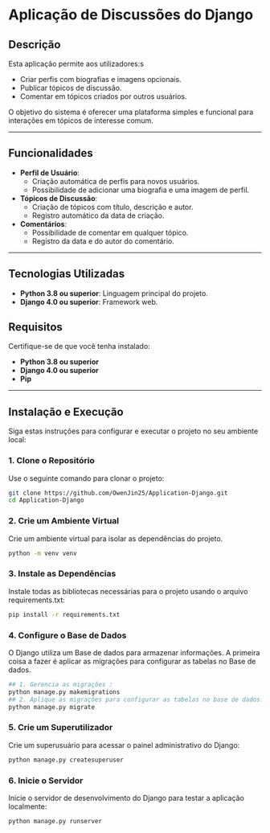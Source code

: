 # Aplicação de Discussões do Django

## Descrição

Esta aplicação permite aos utilizadores:s
- Criar perfis com biografias e imagens opcionais.
- Publicar tópicos de discussão.
- Comentar em tópicos criados por outros usuários.

O objetivo do sistema é oferecer uma plataforma simples e funcional para interações em tópicos de interesse comum.

---

## Funcionalidades

- **Perfil de Usuário**:
  - Criação automática de perfis para novos usuários.
  - Possibilidade de adicionar uma biografia e uma imagem de perfil.
- **Tópicos de Discussão**:
  - Criação de tópicos com título, descrição e autor.
  - Registro automático da data de criação.
- **Comentários**:
  - Possibilidade de comentar em qualquer tópico.
  - Registro da data e do autor do comentário.

---
## Tecnologias Utilizadas

- **Python 3.8 ou superior**: Linguagem principal do projeto.
- **Django 4.0 ou superior**: Framework web.

## Requisitos

Certifique-se de que você tenha instalado:
- **Python 3.8 ou superior**
- **Django 4.0 ou superior**
- **Pip** 

---

## Instalação e Execução

Siga estas instruções para configurar e executar o projeto no seu ambiente local:

### **1. Clone o Repositório**
Use o seguinte comando para clonar o projeto:
```bash
git clone https://github.com/OwenJin25/Application-Django.git
cd Application-Django
```
### **2. Crie um Ambiente Virtual**

Crie um ambiente virtual para isolar as dependências do projeto.
```bash
python -m venv venv
```

### **3. Instale as Dependências**

Instale todas as bibliotecas necessárias para o projeto usando o arquivo requirements.txt:
```bash
pip install -r requirements.txt
```
### **4. Configure o Base de Dados**

O Django utiliza um Base de dados para armazenar informações. A primeira coisa a fazer é aplicar as migrações para configurar as tabelas no Base de dados.
```bash
## 1. Gerencia as migrações :
python manage.py makemigrations
## 2. Aplique as migrações para configurar as tabelas no base de dados:
python manage.py migrate
```
### **5. Crie um Superutilizador**
Crie um superusuário para acessar o painel administrativo do Django:

```bash
python manage.py createsuperuser
```

### **6. Inicie o Servidor**
Inicie o servidor de desenvolvimento do Django para testar a aplicação localmente:

```bash
python manage.py runserver
```